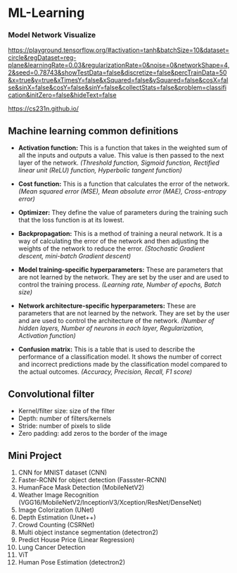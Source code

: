 # ML-Learning

### Model Network Visualize
https://playground.tensorflow.org/#activation=tanh&batchSize=10&dataset=circle&regDataset=reg-plane&learningRate=0.03&regularizationRate=0&noise=0&networkShape=4,2&seed=0.78743&showTestData=false&discretize=false&percTrainData=50&x=true&y=true&xTimesY=false&xSquared=false&ySquared=false&cosX=false&sinX=false&cosY=false&sinY=false&collectStats=false&problem=classification&initZero=false&hideText=false


https://cs231n.github.io/


## Machine learning common definitions

- <b>Activation function:</b> This is a function that takes in the weighted sum of all the inputs and outputs a value. This value is then passed to the next layer of the network. <i>(Threshold function, Sigmoid function, Rectified linear unit (ReLU) function, Hyperbolic tangent function)</i>

- <b>Cost function:</b> This is a function that calculates the error of the network. <i>(Mean squared error (MSE), Mean absolute error (MAE), Cross-entropy error)</i>

- <b>Optimizer:</b> They define the value of parameters during the training such that the loss function is at its lowest.

- <b>Backpropagation:</b> This is a method of training a neural network. It is a way of calculating the error of the network and then adjusting the weights of the network to reduce the error. <i>(Stochastic Gradient descent, mini-batch Gradient descent)</i>

- <b>Model training-specific hyperparameters:</b> These are parameters that are not learned by the network. They are set by the user and are used to control the training process. <i>(Learning rate, Number of epochs, Batch size)</i>

- <b>Network architecture-specific hyperparameters:</b> These are parameters that are not learned by the network. They are set by the user and are used to control the architecture of the network. <i>(Number of hidden layers, Number of neurons in each layer, Regularization, Activation function)</i>

- <b>Confusion matrix:</b> This is a table that is used to describe the performance of a classification model. It shows the number of correct and incorrect predictions made by the classification model compared to the actual outcomes. <i>(Accuracy, Precision, Recall, F1 score)</i>

## Convolutional filter

- Kernel/filter size: size of the filter
- Depth: number of filters/kernels
- Stride: number of pixels to slide
- Zero padding: add zeros to the border of the image

## Mini Project

1. CNN for MNIST dataset (CNN)
2. Faster-RCNN for object detection (Fassster-RCNN)
3. HumanFace Mask Detection (MobileNetV2)
4. Weather Image Recognition (VGG16/MobileNetV2/InceptionV3/Xception/ResNet/DenseNet)
5. Image Colorization (UNet)
6. Depth Estimation (Unet++)
7. Crowd Counting (CSRNet)
8. Multi object instance segmentation (detectron2)
9. Predict House Price (Linear Regression)
10. Lung Cancer Detection
11. ViT
12. Human Pose Estimation (detectron2)  





